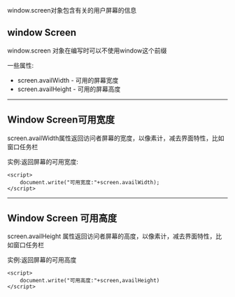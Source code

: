 window.screen对象包含有关的用户屏幕的信息

## window Screen

window.screen 对象在编写时可以不使用window这个前缀

一些属性:

* screen.availWidth - 可用的屏幕宽度
* screen.availHeight - 可用的屏幕高度

---

## Window Screen可用宽度

screen.availWidth属性返回访问者屏幕的宽度，以像素计，减去界面特性，比如窗口任务栏

实例:返回屏幕的可用宽度:

```
<script>
    document.write("可用宽度:"+screen.availWidth);
</script>
```

---

## Window Screen 可用高度

screen.availHeight 属性返回访问者屏幕的高度，以像素计，减去界面特性，比如窗口任务栏

实例:返回屏幕的可用高度

```
<script>
    document.write("可用高度:"+screen,availHeight)
</script>
```



